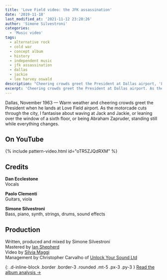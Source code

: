 ```yaml
---
title: 'Love Field video: the JFK assassination'
date: '2019-11-18'
last_modified_at: '2021-11-12 23:20:26'
author: 'Simone Silvestroni'
categories:
  - 'Music video'
tags:
  - alternative rock
  - cold war
  - concept album
  - history
  - independent music
  - jfk assassination
  - dallas
  - jackie
  - lee harvey oswald
description: "Cheering crowds greet the President at Dallas airport, 'Love Field'. As the motorcade cuts through the city, I stand still while everything changes."
excerpt: 'Cheering crowds greet the President at Dallas airport. As the motorcade cuts through the city, I stand still while everything changes.'
---
```

Dallas, November 1963 — Warm weather and cheering crowds greet the President when he lands at Love Field airport. As the motorcade cuts through the city, I fantasise about waving at Jack and Jackie, or leaning over the window of a sixth floor, or being Abraham Zapruder, standing still while everything changes.

## On YouTube

{% include pattern-video.html id="oTR5ZJQdRXM" %}

## Credits

**Dan Ecclestone**<br>
Vocals

**Paolo Clementi**<br>
Guitars, viola

**Simone Silvestroni**<br>
Bass, piano, synth, strings, drums, sound effects

## Production

Written, produced and mixed by Simone Silvestroni<br>
Mastered by [Ian Shepherd](https://en.wikipedia.org/wiki/Ian_Shepherd)<br>
Video by [Silvia Maggi](https://silviamaggidesign.com)<br>
Management by Christopher Carvalho of [Unlock Your Sound Ltd](https://unlockyoursound.com/)

{: .d-inline-block .border .border-3 .rounded .mt-5 .px-3 .py-3 }
[Read the album analysis →](/work/music/after-1989/)